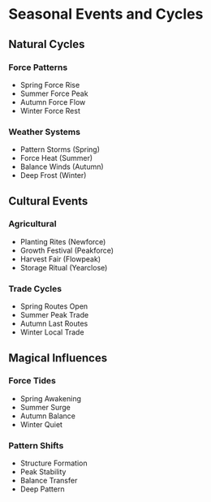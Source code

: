 # Seasonal Events and Cycles

## Natural Cycles

### Force Patterns
- Spring Force Rise
- Summer Force Peak
- Autumn Force Flow
- Winter Force Rest

### Weather Systems
- Pattern Storms (Spring)
- Force Heat (Summer)
- Balance Winds (Autumn)
- Deep Frost (Winter)

## Cultural Events

### Agricultural
- Planting Rites (Newforce)
- Growth Festival (Peakforce)
- Harvest Fair (Flowpeak)
- Storage Ritual (Yearclose)

### Trade Cycles
- Spring Routes Open
- Summer Peak Trade
- Autumn Last Routes
- Winter Local Trade

## Magical Influences

### Force Tides
- Spring Awakening
- Summer Surge
- Autumn Balance
- Winter Quiet

### Pattern Shifts
- Structure Formation
- Peak Stability
- Balance Transfer
- Deep Pattern
